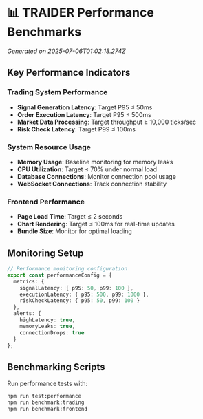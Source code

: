 # 📊 TRAIDER Performance Benchmarks

*Generated on 2025-07-06T01:02:18.274Z*

## Key Performance Indicators

### Trading System Performance
- **Signal Generation Latency**: Target P95 ≤ 50ms
- **Order Execution Latency**: Target P95 ≤ 500ms
- **Market Data Processing**: Target throughput ≥ 10,000 ticks/sec
- **Risk Check Latency**: Target P99 ≤ 100ms

### System Resource Usage
- **Memory Usage**: Baseline monitoring for memory leaks
- **CPU Utilization**: Target ≤ 70% under normal load
- **Database Connections**: Monitor connection pool usage
- **WebSocket Connections**: Track connection stability

### Frontend Performance
- **Page Load Time**: Target ≤ 2 seconds
- **Chart Rendering**: Target ≤ 100ms for real-time updates
- **Bundle Size**: Monitor for optimal loading

## Monitoring Setup

```typescript
// Performance monitoring configuration
export const performanceConfig = {
  metrics: {
    signalLatency: { p95: 50, p99: 100 },
    executionLatency: { p95: 500, p99: 1000 },
    riskCheckLatency: { p95: 50, p99: 100 }
  },
  alerts: {
    highLatency: true,
    memoryLeaks: true,
    connectionDrops: true
  }
};
```

## Benchmarking Scripts

Run performance tests with:
```bash
npm run test:performance
npm run benchmark:trading
npm run benchmark:frontend
```

